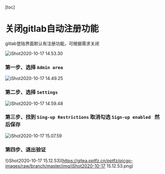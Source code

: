 [toc]



# 关闭gitlab自动注册功能

gitlab登陆界面默认有注册功能，可根据需求关闭

![iShot2020-10-17 14.53.30](https://gitea.pptfz.cn/pptfz/picgo-images/raw/branch/master/img/iShot2020-10-17%2014.53.30.png)

### 第一步、选择 `Admin area`

![iShot2020-10-17 14.49.25](https://gitea.pptfz.cn/pptfz/picgo-images/raw/branch/master/img/iShot2020-10-17%2014.49.25.png)

### 第二步、选择 `Settings`

![iShot2020-10-17 14.59.48](https://gitea.pptfz.cn/pptfz/picgo-images/raw/branch/master/img/iShot2020-10-17%2014.59.48.png)

### 第三步、找到 `Sing-up Restrictions`  取消勾选 `Sign-up enabled ` 然后保存

![iShot2020-10-17 15.07.59](https://gitea.pptfz.cn/pptfz/picgo-images/raw/branch/master/img/iShot2020-10-17%2015.07.59.png)

### 第四步、退出验证

![iShot2020-10-17 15.12.53](https://gitea.pptfz.cn/pptfz/picgo-images/raw/branch/master/img/iShot2020-10-17 15.12.53.png)

